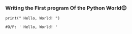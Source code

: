 ### Writing the First program Of the Python World😊

```
print(" Hello, World! ")

#O/P: ' Hello, World! '


```